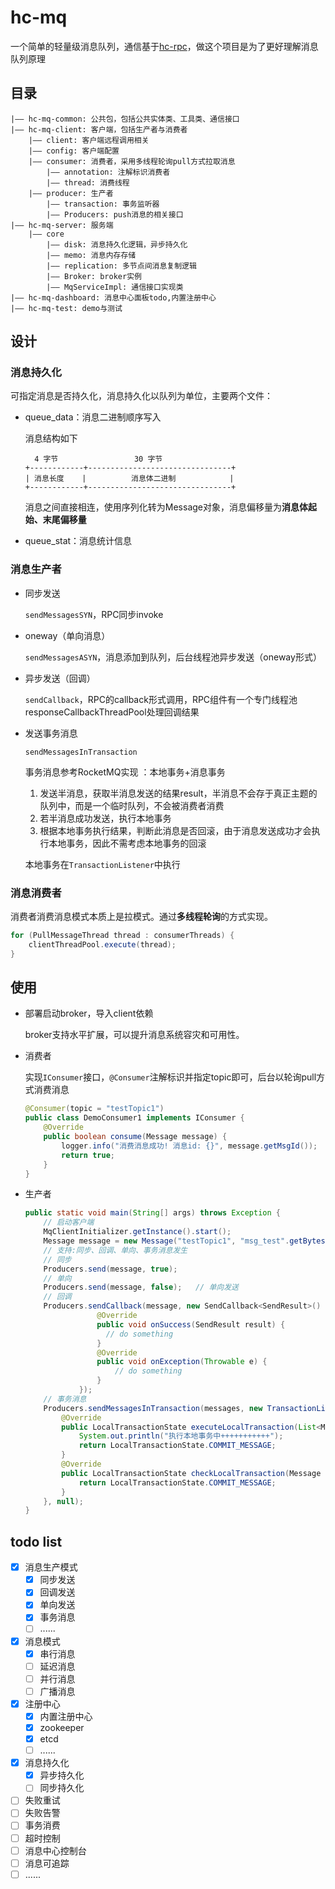 # hc-mq

一个简单的轻量级消息队列，通信基于[hc-rpc](https://github.com/HcGCt/hc-rpc)，做这个项目是为了更好理解消息队列原理

## 目录

```
|—— hc-mq-common: 公共包，包括公共实体类、工具类、通信接口
|—— hc-mq-client: 客户端，包括生产者与消费者
	|—— client: 客户端远程调用相关
	|—— config: 客户端配置
	|—— consumer: 消费者，采用多线程轮询pull方式拉取消息
		|—— annotation: 注解标识消费者
		|—— thread: 消费线程
	|—— producer: 生产者
		|—— transaction: 事务监听器
		|—— Producers: push消息的相关接口
|—— hc-mq-server: 服务端
	|—— core
		|—— disk: 消息持久化逻辑，异步持久化
		|—— memo: 消息内存存储
		|—— replication: 多节点间消息复制逻辑
		|—— Broker: broker实例
		|—— MqServiceImpl: 通信接口实现类
|—— hc-mq-dashboard: 消息中心面板todo,内置注册中心
|—— hc-mq-test: demo与测试
```

## 设计

### 消息持久化

可指定消息是否持久化，消息持久化以队列为单位，主要两个文件：

- queue_data：消息二进制顺序写入

  消息结构如下

  ```
    4 字节				 30 字节
  +------------+--------------------------------+
  | 消息长度    |	       消息体二进制            |
  +------------+--------------------------------+
  ```

  消息之间直接相连，使用序列化转为Message对象，消息偏移量为**消息体起始、末尾偏移量**

- queue_stat：消息统计信息

### 消息生产者

- 同步发送

  `sendMessagesSYN`，RPC同步invoke

- oneway（单向消息）

  `sendMessagesASYN`，消息添加到队列，后台线程池异步发送（oneway形式）

- 异步发送（回调）

  `sendCallback`，RPC的callback形式调用，RPC组件有一个专门线程池responseCallbackThreadPool处理回调结果

- 发送事务消息

  `sendMessagesInTransaction`

  事务消息参考RocketMQ实现 ：本地事务+消息事务

  1. 发送半消息，获取半消息发送的结果result，半消息不会存于真正主题的队列中，而是一个临时队列，不会被消费者消费
  2. 若半消息成功发送，执行本地事务
  3. 根据本地事务执行结果，判断此消息是否回滚，由于消息发送成功才会执行本地事务，因此不需考虑本地事务的回滚

  本地事务在`TransactionListener`中执行

### 消息消费者

消费者消费消息模式本质上是拉模式。通过**多线程轮询**的方式实现。

```java
for (PullMessageThread thread : consumerThreads) {
    clientThreadPool.execute(thread);
}
```



## 使用

- 部署启动broker，导入client依赖

  broker支持水平扩展，可以提升消息系统容灾和可用性。

- 消费者

  实现`IConsumer`接口，`@Consumer`注解标识并指定topic即可，后台以轮询pull方式消费消息

  ```java
  @Consumer(topic = "testTopic1")
  public class DemoConsumer1 implements IConsumer {
      @Override
      public boolean consume(Message message) {
          logger.info("消费消息成功! 消息id: {}", message.getMsgId());
          return true;
      }
  }
  ```

- 生产者

  ```java
  public static void main(String[] args) throws Exception {
      // 启动客户端
      MqClientInitializer.getInstance().start();
      Message message = new Message("testTopic1", "msg_test".getBytes(StandardCharsets.UTF_8));
      // 支持:同步、回调、单向、事务消息发生
      // 同步
      Producers.send(message, true);
      // 单向
      Producers.send(message, false);	// 单向发送
      // 回调
      Producers.sendCallback(message, new SendCallback<SendResult>() {
                  @Override
                  public void onSuccess(SendResult result) {
  					// do something
                  }
                  @Override
                  public void onException(Throwable e) {
                      // do something
                  }
              });
      // 事务消息
      Producers.sendMessagesInTransaction(messages, new TransactionListener() {
          @Override
          public LocalTransactionState executeLocalTransaction(List<Message> msgs, Object arg) {
              System.out.println("执行本地事务中+++++++++++");
              return LocalTransactionState.COMMIT_MESSAGE;
          }
          @Override
          public LocalTransactionState checkLocalTransaction(Message msg) {
              return LocalTransactionState.COMMIT_MESSAGE;
          }
      }, null);
  }
  ```

## todo list

- [x] 消息生产模式
  - [x] 同步发送
  - [x] 回调发送
  - [x] 单向发送
  - [x] 事务消息
  - [ ] ......
- [x] 消息模式
  - [x] 串行消息
  - [ ] 延迟消息
  - [ ] 并行消息
  - [ ] 广播消息
- [x] 注册中心
  - [x] 内置注册中心
  - [x] zookeeper
  - [x] etcd
  - [ ] ......
- [x] 消息持久化
  - [x] 异步持久化
  - [ ] 同步持久化
- [ ] 失败重试
- [ ] 失败告警
- [ ] 事务消费
- [ ] 超时控制
- [ ] 消息中心控制台
- [ ] 消息可追踪
- [ ] ......